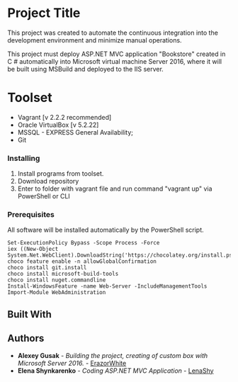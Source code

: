 # Project Title

This project was created to automate the continuous integration into the development environment and minimize manual operations.

This project must deploy ASP.NET MVC application "Bookstore" created in C # automatically into Microsoft virtual machine Server 2016, where it will be built using MSBuild and deployed to the IIS server.

# Toolset

- Vagrant [v 2.2.2 recommended]
- Oracle VirtualBox [v 5.2.22]
- MSSQL - EXPRESS General Availability;
- Git

### Installing

1. Install programs from toolset. 
2. Download repository
3. Enter to folder with vagrant file and run command "vagrant up" via PowerShell or CLI

### Prerequisites

All software will be installed automatically by the PowerShell script.

```
Set-ExecutionPolicy Bypass -Scope Process -Force 
iex ((New-Object System.Net.WebClient).DownloadString('https://chocolatey.org/install.ps1'))
choco feature enable -n allowGlobalConfirmation
choco install git.install
choco install microsoft-build-tools
choco install nuget.commandline
Install-WindowsFeature -name Web-Server -IncludeManagementTools
Import-Module WebAdministration
```

## Built With

## Authors

* **Alexey Gusak** - *Building the project, creating of custom box with Microsoft Server 2016.* - [ErazorWhite](https://github.com/ErazorWhite)
* **Elena Shynkarenko** - *Coding ASP.NET MVC Application* - [LenaShy](https://github.com/LenaShy)

